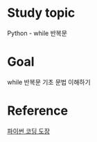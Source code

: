 # Study topic
  
Python - while 반복문  
  
# Goal
  
while 반복문 기초 문법 이해하기  
  
# Reference
  
<a href = "https://dojang.io/course/view.php?id=7">파이썬 코딩 도장</a>
